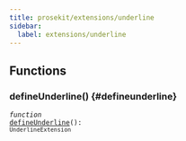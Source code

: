 ```yaml
---
title: prosekit/extensions/underline
sidebar:
  label: extensions/underline
---
```


## Functions

### defineUnderline() {#defineunderline}

<dl>

<dt>

<code data-typedoc-code><i>function</i> <a id="defineunderline" href="#defineunderline">defineUnderline</a>(): `UnderlineExtension`</code>

</dt>

<dd>

</dd>

</dl>
